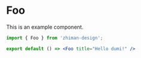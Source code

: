 # Foo

This is an example component.

```jsx
import { Foo } from 'zhiman-design';

export default () => <Foo title="Hello dumi!" />
```
